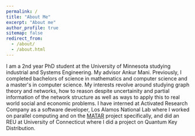 ```yaml
---
permalink: /
title: "About Me"
excerpt: "About me"
author_profile: true
sitemap: false
redirect_from: 
  - /about/
  - /about.html
---
```


I am a 2nd year PhD student at the University of Minnesota studying industrial and Systems Engineering. My advisor Ankur Mani. Previously, I completed bachelors of science in mathematics and computer science and a master's in computer science. My interests revolve around studying graph theory and networks, how to reason despite uncertainity and partial information of the network structure as well as ways to apply this to real world social and economic problems.  I have interned at Activated Research Company as a software developer, Los Alamos National Lab where I worked on parallel computing and on the [MATAR](https://github.com/lanl/MATAR) project specifically, and did an REU at University of Connecticut where I did a project on Quantum Key Distribution. 

